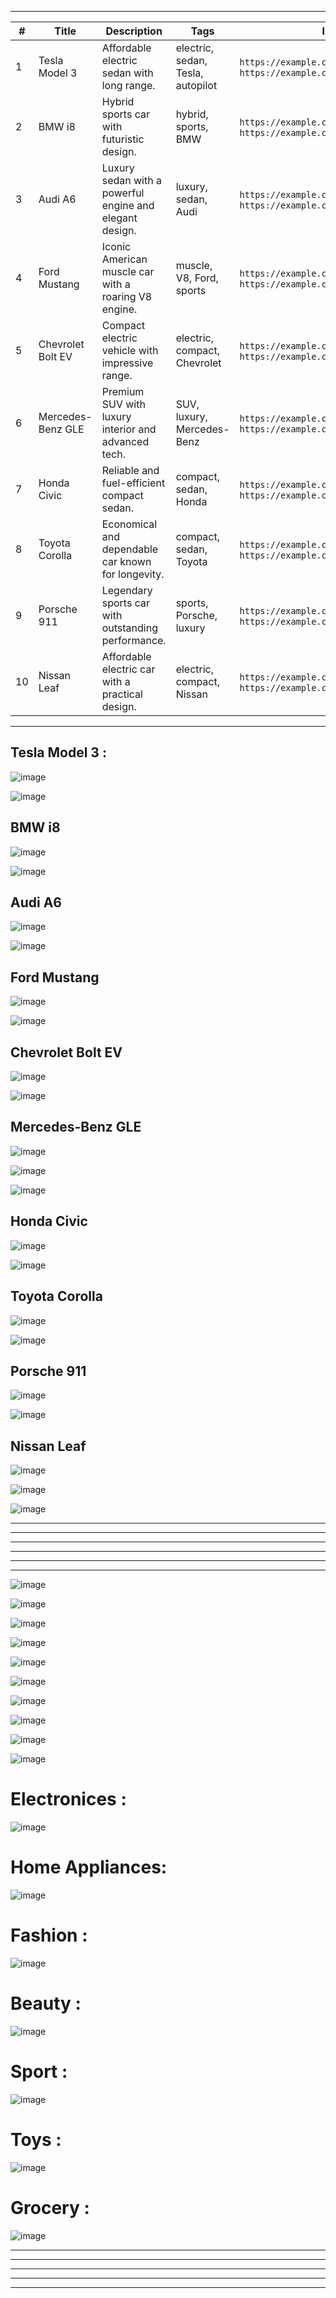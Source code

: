 


---

| **#** | **Title**               | **Description**                                         | **Tags**                                | **Image URLs**                                                     |
|-------|-------------------------|---------------------------------------------------------|-----------------------------------------|--------------------------------------------------------------------|
| 1     | Tesla Model 3           | Affordable electric sedan with long range.              | electric, sedan, Tesla, autopilot       | `https://example.com/tesla_model3_1.jpg`, `https://example.com/tesla_model3_2.jpg` |
| 2     | BMW i8                  | Hybrid sports car with futuristic design.               | hybrid, sports, BMW                     | `https://example.com/bmw_i8_1.jpg`, `https://example.com/bmw_i8_2.jpg`             |
| 3     | Audi A6                 | Luxury sedan with a powerful engine and elegant design. | luxury, sedan, Audi                     | `https://example.com/audi_a6_1.jpg`, `https://example.com/audi_a6_2.jpg`           |
| 4     | Ford Mustang            | Iconic American muscle car with a roaring V8 engine.    | muscle, V8, Ford, sports                | `https://example.com/ford_mustang_1.jpg`, `https://example.com/ford_mustang_2.jpg` |
| 5     | Chevrolet Bolt EV       | Compact electric vehicle with impressive range.         | electric, compact, Chevrolet            | `https://example.com/chevrolet_bolt_ev_1.jpg`, `https://example.com/chevrolet_bolt_ev_2.jpg` |
| 6     | Mercedes-Benz GLE       | Premium SUV with luxury interior and advanced tech.     | SUV, luxury, Mercedes-Benz              | `https://example.com/mercedes_gle_1.jpg`, `https://example.com/mercedes_gle_2.jpg` |
| 7     | Honda Civic             | Reliable and fuel-efficient compact sedan.              | compact, sedan, Honda                   | `https://example.com/honda_civic_1.jpg`, `https://example.com/honda_civic_2.jpg`   |
| 8     | Toyota Corolla          | Economical and dependable car known for longevity.      | compact, sedan, Toyota                  | `https://example.com/toyota_corolla_1.jpg`, `https://example.com/toyota_corolla_2.jpg` |
| 9     | Porsche 911             | Legendary sports car with outstanding performance.      | sports, Porsche, luxury                 | `https://example.com/porsche_911_1.jpg`, `https://example.com/porsche_911_2.jpg`   |
| 10    | Nissan Leaf             | Affordable electric car with a practical design.        | electric, compact, Nissan               | `https://example.com/nissan_leaf_1.jpg`, `https://example.com/nissan_leaf_2.jpg`   |


---
## Tesla Model 3   :

![image](https://github.com/user-attachments/assets/c5680ceb-ec91-40e3-a41c-49e4b0250098)

![image](https://github.com/user-attachments/assets/062c25a5-e79e-422f-aa1e-c715948847aa)

## BMW i8  
![image](https://github.com/user-attachments/assets/a1fb0164-97e1-4dd4-8664-e4ab7276c665)

![image](https://github.com/user-attachments/assets/0ad5640b-916b-4fc7-94ef-f5694065722a)

## Audi A6
![image](https://github.com/user-attachments/assets/6768c15c-fb3f-43a1-b8e1-04627ab85721)

![image](https://github.com/user-attachments/assets/1e476cb2-8165-427c-ab1b-4c2b47d70ee7)


## Ford Mustang 

![image](https://github.com/user-attachments/assets/e70109cc-bc02-4ce0-aef6-6fcd13b7fe5a)

![image](https://github.com/user-attachments/assets/a6b4de3c-9206-448a-a7ac-74ed3af1feb2)


## Chevrolet Bolt EV 

![image](https://github.com/user-attachments/assets/4416e48c-868b-4e1f-b07f-ea42cf0747fb)

![image](https://github.com/user-attachments/assets/a0aa759c-ce4c-4127-b6c3-c44baa875726)


## Mercedes-Benz GLE
![image](https://github.com/user-attachments/assets/af553cc1-7d7f-4faa-80df-553e44b2b4a3)

![image](https://github.com/user-attachments/assets/9c645af7-b9c7-4371-98f5-d58faacc436b)

![image](https://github.com/user-attachments/assets/92bad9d3-0f34-4e9c-b912-7e49cbedd726)


## Honda Civic

![image](https://github.com/user-attachments/assets/b1d84943-1892-494a-8f90-e89f87c655aa)

![image](https://github.com/user-attachments/assets/72157dc3-5bf6-4e4f-aa55-63a28a11e004)





## Toyota Corolla
![image](https://github.com/user-attachments/assets/fcbeec0a-7341-466d-85f9-678e87b7dfe1)

![image](https://github.com/user-attachments/assets/c2f9eb2a-d20b-4a02-9cd2-16a1b453a731)




## Porsche 911

![image](https://github.com/user-attachments/assets/03736d5a-ce01-441b-b584-1e56963d0bd0)


![image](https://github.com/user-attachments/assets/6c871f13-1862-48dd-9522-cae5cef975a6)



## Nissan Leaf 

![image](https://github.com/user-attachments/assets/048c7fec-6a4c-4cc1-a01b-e3a17e412b5c)

![image](https://github.com/user-attachments/assets/e503e7e9-94d9-464e-9e02-889fc22db602)

![image](https://github.com/user-attachments/assets/c383ec2c-dd38-4088-9cf2-e4a5643fdb79)


****
****
---
---
****
****

![image](https://github.com/user-attachments/assets/3b5663f4-813c-4a34-a3d7-a19fd4c62731)



![image](https://github.com/user-attachments/assets/54eddcd1-2e64-4fa1-be49-7299d1223bed)



![image](https://github.com/user-attachments/assets/1d93e2a7-dcf4-41eb-a007-64abe0c7a693)



![image](https://github.com/user-attachments/assets/cd7a46c5-d2d3-4421-983e-479825718359)



![image](https://github.com/user-attachments/assets/0489fdb5-8d97-4764-a9db-f6aa2ed11c65)


![image](https://github.com/user-attachments/assets/3a8af022-f5bb-45e0-8acf-e318299927ca)


![image](https://github.com/user-attachments/assets/4be87990-b717-411d-a59c-00010a314d1b)


![image](https://github.com/user-attachments/assets/81691c6d-00cb-4e9d-ba76-37060d0f0ea8)

![image](https://github.com/user-attachments/assets/2a31c2a2-ee7c-4279-b593-37e4fb4732b2)


![image](https://github.com/user-attachments/assets/778fed2a-fd05-4d67-823f-522cc390b3e6)







# Electronices :
![image](https://github.com/user-attachments/assets/4a6551e3-e74f-48c4-8b05-527307544e68)



# Home Appliances:

![image](https://github.com/user-attachments/assets/219f9968-b17a-4e47-8dad-aa698a885619)


# Fashion :
![image](https://github.com/user-attachments/assets/7b0c3c72-7fab-43cb-a569-506136fa15c8)


# Beauty :
![image](https://github.com/user-attachments/assets/12e4bea6-5c3c-4f66-b8c3-a48c90a3888d)




# Sport :
![image](https://github.com/user-attachments/assets/c643eb4d-0b63-4709-90e8-7bf98754d3d0)


# Toys :
![image](https://github.com/user-attachments/assets/57f01bfb-9054-49d1-9941-67d86723af41)



# Grocery :
![image](https://github.com/user-attachments/assets/2009449c-066c-45f6-a52e-22c1a582a6f2)





****
****
****
****
****

